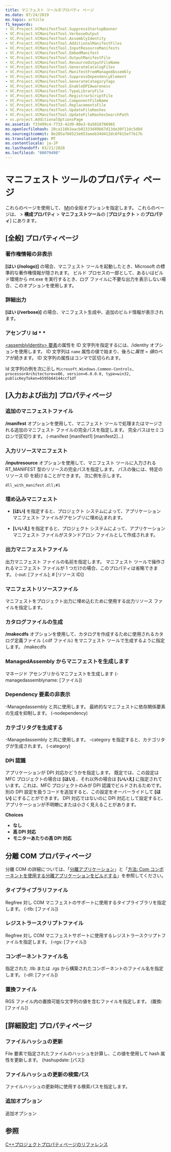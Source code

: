 ```yaml
---
title: マニフェスト ツールのプロパティ ページ
ms.date: 07/24/2019
ms.topic: article
f1_keywords:
- VC.Project.VCManifestTool.SuppressStartupBanner
- VC.Project.VCManifestTool.VerboseOutput
- VC.Project.VCManifestTool.AssemblyIdentity
- VC.Project.VCManifestTool.AdditionalManifestFiles
- VC.Project.VCManifestTool.InputResourceManifests
- VC.Project.VCManifestTool.EmbedManifest
- VC.Project.VCManifestTool.OutputManifestFile
- VC.Project.VCManifestTool.ResourceOutputFileName
- VC.Project.VCManifestTool.GenerateCatalogFiles
- VC.Project.VCManifestTool.ManifestFromManagedAssembly
- VC.Project.VCManifestTool.SuppressDependencyElement
- VC.Project.VCManifestTool.GenerateCategoryTags
- VC.Project.VCManifestTool.EnableDPIAwareness
- VC.Project.VCManifestTool.TypeLibraryFile
- VC.Project.VCManifestTool.RegistrarScriptFile
- VC.Project.VCManifestTool.ComponentFileName
- VC.Project.VCManifestTool.ReplacementsFile
- VC.Project.VCManifestTool.UpdateFileHashes
- VC.Project.VCManifestTool.UpdateFileHashesSearchPath
- vc.project.AdditionalOptionsPage
ms.assetid: f33499c4-7733-42d9-80e3-8a5018786965
ms.openlocfilehash: 20ca118b3aacb02333d49b67d13de30f11dc5d8d
ms.sourcegitcommit: 8e285a766523e653aeeb34d412dc6f615ef7b17b
ms.translationtype: MT
ms.contentlocale: ja-JP
ms.lasthandoff: 03/21/2020
ms.locfileid: "80079498"
---
```

# <a name="manifest-tool-property-pages"></a>マニフェスト ツールのプロパティ ページ

これらのページを使用して、 [Mt](/windows/win32/sbscs/mt-exe)の全般オプションを指定します。 これらのページは、 > **構成プロパティ** > **マニフェストツール**の [**プロジェクト** > の**プロパティ**] にあります。

## <a name="general-property-page"></a>[全般] プロパティページ

### <a name="suppress-startup-banner"></a>著作権情報の非表示

   **[はい (/nologo)]** の場合、マニフェスト ツールを起動したとき、Microsoft の標準的な著作権情報が隠されます。 ビルド プロセスの一部として、あるいはビルド環境から mt.exe を実行するとき、ログ ファイルに不要な出力を表示しない場合、このオプションを使用します。

### <a name="verbose-output"></a>詳細出力

   **[はい (/verbose)]** の場合、マニフェスト生成中、追加のビルド情報が表示されます。

### <a name="assembly-identity"></a>アセンブリ Id * *

[\<assemblyIdentity> 要素](/visualstudio/deployment/assemblyidentity-element-clickonce-application)の属性を ID 文字列を指定するには、/identity オプションを使用します。 ID 文字列は `name` 属性の値で始まり、後ろに*属性* = *値*のペアが続きます。 ID 文字列の属性はコンマで区切られます。

Id 文字列の例を次に示し `Microsoft.Windows.Common-Controls, processorArchitecture=x86, version=6.0.0.0, type=win32, publicKeyToken=6595b64144ccf1df`

## <a name="input-and-output-property-page"></a>[入力および出力] プロパティページ

###  <a name="additional-manifest-files"></a>追加のマニフェストファイル

**/manifest** オプションを使用して、マニフェスト ツールで処理またはマージされる追加のマニフェスト ファイルの完全パスを指定します。 完全パスはセミコロンで区切ります。 (-manifest [manifest1] [manifest2]...)

###  <a name="input-resource-manifests"></a>入力リソースマニフェスト

**/inputresource** オプションを使用して、マニフェスト ツールに入力される RT_MANIFEST 型のリソースの完全パスを指定します。 パスの後には、特定のリソース ID を続けることができます。 次に例を示します。

`dll_with_manifest.dll;#1`

###  <a name="embed-manifest"></a>埋め込みマニフェスト

- **[はい]** を指定すると、プロジェクト システムによって、アプリケーション マニフェスト ファイルがアセンブリに埋め込まれます。

- **[いいえ]** を指定すると、プロジェクト システムによって、アプリケーション マニフェスト ファイルがスタンドアロン ファイルとして作成されます。

###  <a name="output-manifest-file"></a>出力マニフェストファイル

出力マニフェスト ファイルの名前を指定します。 マニフェスト ツールで操作されるマニフェスト ファイルが 1 つだけの場合、このプロパティは省略できます。 (-out: [ファイル]; # [リソース ID])

###  <a name="manifest-resource-file"></a>マニフェストリソースファイル

マニフェストをプロジェクト出力に埋め込むために使用する出力リソース ファイルを指定します。

###  <a name="generate-catalog-files"></a>カタログファイルの生成

**/makecdfs** オプションを使用して、カタログを作成するために使用されるカタログ定義ファイル (.cdf ファイル) をマニフェスト ツールで生成するように指定します。 /makecdfs

###  <a name="generate-manifest-from-managedassembly"></a>ManagedAssembly からマニフェストを生成します

マネージド アセンブリからマニフェストを生成します (-managedassemblyname: [ファイル])

###  <a name="suppress-dependency-element"></a>Dependency 要素の非表示

-Managedassembly と共に使用します。 最終的なマニフェストに依存関係要素の生成を抑制します。 (-nodependency)

###  <a name="generate-category-tags"></a>カテゴリタグを生成する

-Managedassembly と共に使用します。 -category を指定すると、カテゴリタグが生成されます。 (-category)

###  <a name="dpi-awareness"></a>DPI 認識

アプリケーションが DPI 対応かどうかを指定します。 既定では、この設定は MFC プロジェクトの場合は **[はい]** 、それ以外の場合は **[いいえ]** に指定されています。これは、MFC プロジェクトのみが DPI 認識でビルドされるためです。 別の DPI 設定を扱うコードを追加すると、この設定をオーバーライドして **[はい]** にすることができます。 DPI 対応ではないのに DPI 対応として設定すると、アプリケーションが不明瞭にまたは小さく見えることがあります。

**Choices**

- **なし**
- **高 DPI 対応**
- **モニターあたりの高 DPI 対応**

## <a name="isolated-com-property-page"></a>分離 COM プロパティページ

分離 COM の詳細については、「[分離アプリケーション](/windows/win32/SbsCs/isolated-applications)」と「[方法: Com コンポーネントを使用する分離アプリケーションをビルドする](../how-to-build-isolated-applications-to-consume-com-components.md)」を参照してください。

###  <a name="type-library-file"></a>タイプライブラリファイル

Regfree 対し COM マニフェストのサポートに使用するタイプライブラリを指定します。 (-tlb: [ファイル])

###  <a name="registrar-script-file"></a>レジストラースクリプトファイル

Regfree 対し COM マニフェストサポートに使用するレジストラースクリプトファイルを指定します。 (-rgs: [ファイル])

###  <a name="component-file-name"></a>コンポーネントファイル名

指定された .tlb または .rgs から構築されたコンポーネントのファイル名を指定します。 (-dll: [ファイル])

###  <a name="replacements-file"></a>置換ファイル

RGS ファイル内の置換可能な文字列の値を含むファイルを指定します。 (置換: [ファイル])

## <a name="advanced-property-page"></a>[詳細設定] プロパティページ

###  <a name="update-file-hashes"></a>ファイルハッシュの更新

File 要素で指定されたファイルのハッシュを計算し、この値を使用して hash 属性を更新します。 (hashupdate: [パス])

###  <a name="update-file-hashes-search-path"></a>ファイルハッシュの更新の検索パス

ファイルハッシュの更新時に使用する検索パスを指定します。

###  <a name="additional-options"></a>追加オプション

追加オプション

## <a name="see-also"></a>参照

[C++プロジェクトプロパティページのリファレンス](property-pages-visual-cpp.md)
